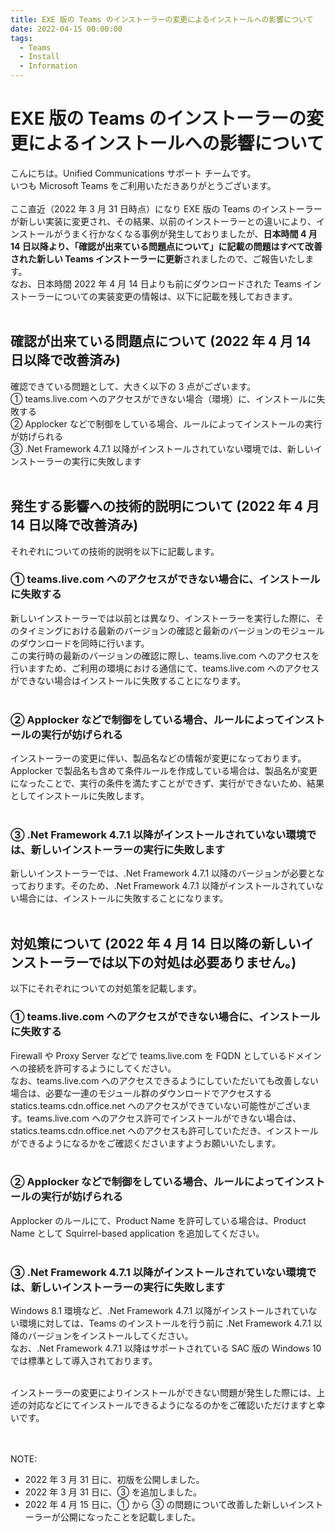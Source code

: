 ```yaml
---
title: EXE 版の Teams のインストーラーの変更によるインストールへの影響について
date: 2022-04-15 00:00:00
tags:
  - Teams
  - Install
  - Information
---
```


# EXE 版の Teams のインストーラーの変更によるインストールへの影響について

こんにちは。Unified Communications サポート チームです。  
いつも Microsoft Teams をご利用いただきありがとうございます。  
<br />
ここ直近（2022 年 3 月 31 日時点）になり EXE 版の Teams のインストーラーが新しい実装に変更され、その結果、以前のインストーラーとの違いにより、インストールがうまく行かなくなる事例が発生しておりましたが、**日本時間 4 月 14 日以降より、「確認が出来ている問題点について」に記載の問題はすべて改善された新しい Teams インストーラーに更新**されましたので、ご報告いたします。  
なお、日本時間 2022 年 4 月 14 日よりも前にダウンロードされた Teams インストーラーについての実装変更の情報は、以下に記載を残しておきます。  
<br />

## 確認が出来ている問題点について **(2022 年 4 月 14 日以降で改善済み)**
確認できている問題として、大きく以下の 3 点がございます。  
① teams.live.com へのアクセスができない場合（環境）に、インストールに失敗する  
② Applocker などで制御をしている場合、ルールによってインストールの実行が妨げられる    
③ .Net Framework 4.7.1 以降がインストールされていない環境では、新しいインストーラーの実行に失敗します  
<br />

## 発生する影響への技術的説明について **(2022 年 4 月 14 日以降で改善済み)**
それぞれについての技術的説明を以下に記載します。  

### ① teams.live.com へのアクセスができない場合に、インストールに失敗する  
新しいインストーラーでは以前とは異なり、インストーラーを実行した際に、そのタイミングにおける最新のバージョンの確認と最新のバージョンのモジュールのダウンロードを同時に行います。  
この実行時の最新のバージョンの確認に際し、teams.live.com へのアクセスを行いますため、ご利用の環境における通信にて、teams.live.com へのアクセスができない場合はインストールに失敗することになります。  
<br />

### ② Applocker などで制御をしている場合、ルールによってインストールの実行が妨げられる  
インストーラーの変更に伴い、製品名などの情報が変更になっております。Applocker で製品名も含めて条件ルールを作成している場合は、製品名が変更になったことで、実行の条件を満たすことができず、実行ができないため、結果としてインストールに失敗します。  
<br />

### ③ .Net Framework 4.7.1 以降がインストールされていない環境では、新しいインストーラーの実行に失敗します  
新しいインストーラーでは、.Net Framework 4.7.1 以降のバージョンが必要となっております。そのため、.Net Framework 4.7.1 以降がインストールされていない場合には、インストールに失敗することになります。  
<br />

## 対処策について **(2022 年 4 月 14 日以降の新しいインストーラーでは以下の対処は必要ありません。)**
以下にそれぞれについての対処策を記載します。

### ① teams.live.com へのアクセスができない場合に、インストールに失敗する
Firewall や Proxy Server などで teams.live.com を FQDN としているドメインへの接続を許可するようにしてください。  
なお、teams.live.com へのアクセスできるようにしていただいても改善しない場合は、必要な一連のモジュール群のダウンロードでアクセスする statics.teams.cdn.office.net へのアクセスができていない可能性がございます。teams.live.com へのアクセス許可でインストールができない場合は、statics.teams.cdn.office.net へのアクセスも許可していただき、インストールができるようになるかをご確認くださいますようお願いいたします。  
<br />

### ② Applocker などで制御をしている場合、ルールによってインストールの実行が妨げられる  
Applocker のルールにて、Product Name を許可している場合は、Product Name として Squirrel-based application を追加してください。  
<br />

### ③ .Net Framework 4.7.1 以降がインストールされていない環境では、新しいインストーラーの実行に失敗します
Windows 8.1 環境など、.Net Framework 4.7.1 以降がインストールされていない環境に対しては、Teams のインストールを行う前に .Net Framework 4.7.1 以降のバージョンをインストールしてください。  
なお、.Net Framework 4.7.1 以降はサポートされている SAC 版の Windows 10 では標準として導入されております。  
<br />

インストーラーの変更によりインストールができない問題が発生した際には、上述の対応などにてインストールできるようになるのかをご確認いただけますと幸いです。
<br />
<br />
<br />

NOTE:  
- 2022 年 3 月 31 日に、初版を公開しました。  
- 2022 年 3 月 31 日に、③ を追加しました。  
- 2022 年 4 月 15 日に、① から ③ の問題について改善した新しいインストーラーが公開になったことを記載しました。
